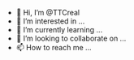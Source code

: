 - 👋 Hi, I’m @TTCreal
- 👀 I’m interested in ...
- 🌱 I’m currently learning ...
- 💞️ I’m looking to collaborate on ...
- 📫 How to reach me ...

<!---
TTCreal/TTCreal is a ✨ special ✨ repository because its `README.md` (this file) appears on your GitHub profile.
You can click the Preview link to take a look at your changes.
--->
